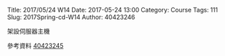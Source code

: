 Title: 2017/05/24 W14
Date: 2017-05-24 13:00
Category: Course
Tags: 111
Slug: 2017Spring-cd-W14
Author: 40423246
 
架設伺服器主機
<!-- PELICAN_END_SUMMARY -->

<p>參考資料 <a href="https://40423245.github.io/2017springcd_hw/blog/2017spring-cd-W14.html">40423245</a></p>